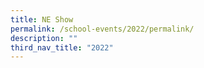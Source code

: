 ```yaml
---
title: NE Show
permalink: /school-events/2022/permalink/
description: ""
third_nav_title: "2022"
---
```

